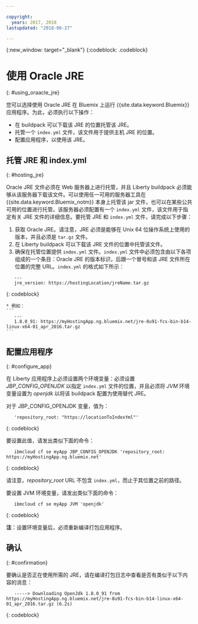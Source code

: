 ```yaml
---

copyright:
  years: 2017, 2018
lastupdated: "2018-06-27"

---
```


{:new_window: target="_blank"}
{:codeblock: .codeblock}

# 使用 Oracle JRE
{: #using_oraacle_jre}

您可以选择使用 Oracle JRE 在 Bluemix 上运行 {{site.data.keyword.Bluemix}} 应用程序。为此，必须执行以下操作：
* 在 buildpack 可以下载该 JRE 的位置托管该 JRE。
* 托管一个 `index.yml` 文件，该文件用于提供主机 JRE 的位置。
* 配置应用程序，以使用该 JRE。

## 托管 JRE 和 index.yml
{: #hosting_jre}

Oracle JRE 文件必须在 Web 服务器上进行托管，并且 Liberty buildpack 必须能够从该服务器下载该文件。可以使用任一可用的服务器工具在 {{site.data.keyword.Bluemix_notm}} 本身上托管该 jar 文件，也可以在某些公共可用的位置进行托管。该服务器必须配置有一个 `index.yml` 文件，该文件用于指定有关 JRE 文件的详细信息。要托管 JRE 和 `index.yml` 文件，请完成以下步骤：
  1. 获取 Oracle JRE。请注意，JRE 必须是能够在 Unix 64 位操作系统上使用的版本，并且必须是 `tar.gz` 文件。
  2. 在 Liberty buildpack 可以下载该 JRE 文件的位置中托管该文件。
  3. 确保在托管位置提供 `index.yml` 文件。`index.yml` 文件中必须包含由以下各项组成的一个条目：Oracle JRE 的版本标识，后跟一个冒号和该 JRE 文件所在位置的完整 URL。`index.yml` 的格式如下所示：
```
   ---
   jre_version: https://hostingLocation/jreName.tar.gz
```
{: codeblock}

    * 例如：
    ```
       ---
       1.8.0_91: https://myHostingApp.ng.bluemix.net/jre-8u91-fcs-bin-b14-linux-x64-01_apr_2016.tar.gz
    ```

## 配置应用程序
{: #configure_app}

在 Liberty 应用程序上必须设置两个环境变量：必须设置 *JBP_CONFIG_OPENJDK* 以指定 `index.yml` 文件的位置，并且必须将 *JVM* 环境变量设置为 *openjdk* 以将该 buildpack 配置为使用替代 JRE。

对于 JBP_CONFIG_OPENJDK 变量，值为：
```
   'repository_root: "https://locationToIndexYml"'
```
{: codeblock}

要设置此值，请发出类似下面的命令：
```
   ibmcloud cf se myApp JBP_CONFIG_OPENJDK 'repository_root: https://myHostingApp.ng.bluemix.net'
```
{: codeblock}

请注意，*repository_root* URL 不包含 `index.yml`，而止于其位置之前的路径。

要设置 JVM 环境变量，请发出类似下面的命令：
```
   ibmcloud cf se myApp JVM 'openjdk'
```
{: codeblock}

**注**：设置环境变量后，必须重新编译打包应用程序。

## 确认
{: #confirmation}

要确认是否正在使用所需的 JRE，请在编译打包日志中查看是否有类似于以下内容的消息：
```
   -----> Downloading OpenJdk 1.8.0_91 from https://myHostingApp.ng.bluemix.net/jre-8u91-fcs-bin-b14-linux-x64-01_apr_2016.tar.gz (6.2s)
```
{: codeblock}

